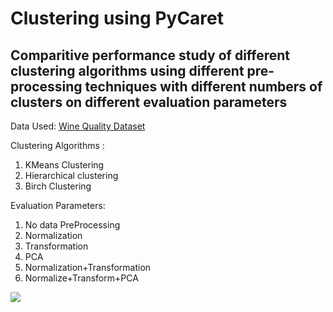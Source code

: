 <h1>Clustering using PyCaret</h1>
<h2>Comparitive performance study of different clustering algorithms using different pre-processing techniques with different numbers of clusters on different evaluation parameters</h2>
<p>Data Used: <a href="https://archive.ics.uci.edu/ml/machine-learning-databases/wine-quality/winequality-red.csv"> Wine Quality Dataset</a></p>
Clustering Algorithms :
<ol>
  <li>KMeans Clustering</li>
  <li>Hierarchical clustering</li>
  <li>Birch Clustering</li>
</ol>
Evaluation Parameters:
<ol>
  <li>No data PreProcessing</li>
  <li>Normalization</li>
  <li>Transformation</li>
  <li>PCA</li>
  <li>Normalization+Transformation</li>
  <li>Normalize+Transform+PCA</li>
</ol>
<img src="https://github.com/rohanthakur336/Clustering_using_pre-processing-techniques/assets/131163309/d4756ef4-07b9-4b47-ab60-eb89ad82b48d">
